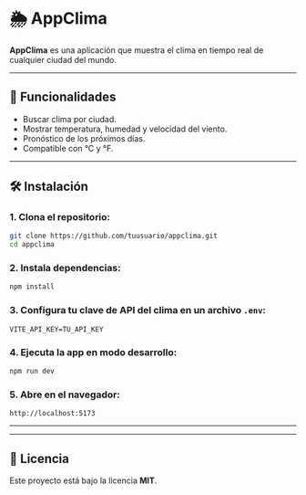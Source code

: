 # 🌦️ AppClima

**AppClima** es una aplicación que muestra el clima en tiempo real de cualquier ciudad del mundo.  

---

## 🚀 Funcionalidades

- Buscar clima por ciudad.  
- Mostrar temperatura, humedad y velocidad del viento.  
- Pronóstico de los próximos días.  
- Compatible con °C y °F.  

---

## 🛠️ Instalación

### 1. Clona el repositorio:
   ```bash
   git clone https://github.com/tuusuario/appclima.git
   cd appclima
   ```

### 2. Instala dependencias:
   ```bash
   npm install
   ```

### 3. Configura tu clave de API del clima en un archivo `.env`:
   ```env
   VITE_API_KEY=TU_API_KEY
   ```

### 4. Ejecuta la app en modo desarrollo:
   ```bash
   npm run dev
   ```

### 5. Abre en el navegador:
   ```
   http://localhost:5173
   ```

---


---

## 📜 Licencia

Este proyecto está bajo la licencia **MIT**.

